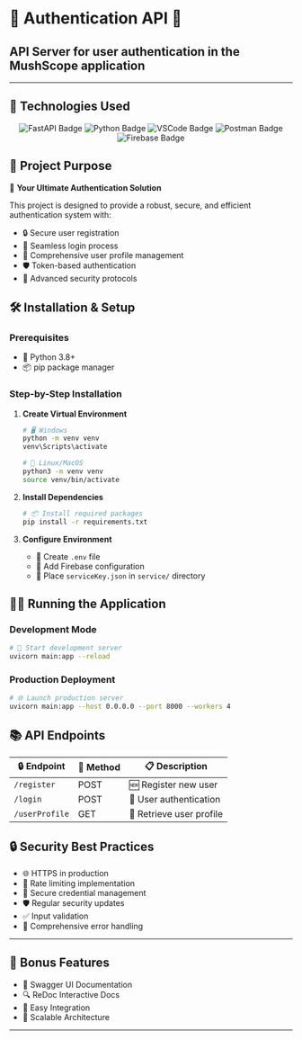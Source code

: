 # 🔐 Authentication API 🚀
## API Server for user authentication in the MushScope application

---

## 🚀 Technologies Used
<div align="center">
  <img src="https://img.shields.io/badge/FastAPI-009688?style=for-the-badge&logo=fastapi&logoColor=white" alt="FastAPI Badge"/>
  <img src="https://img.shields.io/badge/Python-3776AB?style=for-the-badge&logo=python&logoColor=white" alt="Python Badge"/>
  <img src="https://img.shields.io/badge/Visual_Studio_Code-0078D4?style=for-the-badge&logo=visual%20studio%20code&logoColor=white" alt="VSCode Badge"/>
  <img src="https://img.shields.io/badge/Postman-FF6C37?style=for-the-badge&logo=postman&logoColor=white" alt="Postman Badge"/>
  <img src="https://img.shields.io/badge/Firebase-FFCA28?style=for-the-badge&logo=firebase&logoColor=black" alt="Firebase Badge"/>
</div>

## 📝 Project Purpose
🎯 **Your Ultimate Authentication Solution**

This project is designed to provide a robust, secure, and efficient authentication system with:
- 🔒 Secure user registration
- 🔑 Seamless login process
- 👤 Comprehensive user profile management
- 🛡️ Token-based authentication
- 🚦 Advanced security protocols

## 🛠️ Installation & Setup

### Prerequisites
- 🐍 Python 3.8+
- 📦 pip package manager

### Step-by-Step Installation

1. **Create Virtual Environment**
   ```bash
   # 🖥️ Windows
   python -m venv venv
   venv\Scripts\activate

   # 🐧 Linux/MacOS
   python3 -m venv venv
   source venv/bin/activate
   ```

2. **Install Dependencies**
   ```bash
   # 📦 Install required packages
   pip install -r requirements.txt
   ```

3. **Configure Environment**
   - 🔐 Create `.env` file
   - 🔑 Add Firebase configuration
   - 📁 Place `serviceKey.json` in `service/` directory

## 🏃‍♂️ Running the Application

### Development Mode
```bash
# 🚧 Start development server
uvicorn main:app --reload
```

### Production Deployment
```bash
# 🌐 Launch production server
uvicorn main:app --host 0.0.0.0 --port 8000 --workers 4
```

## 📚 API Endpoints

| 🔒 Endpoint | 🚏 Method | 📋 Description |
|------------|----------|----------------|
| `/register` | POST | 🆕 Register new user |
| `/login` | POST | 🔑 User authentication |
| `/userProfile` | GET | 👤 Retrieve user profile |

## 🔒 Security Best Practices
- 🌐 HTTPS in production
- 🚦 Rate limiting implementation
- 🔐 Secure credential management
- 🛡️ Regular security updates
- ✅ Input validation
- 🚨 Comprehensive error handling

---

## 🌟 Bonus Features
- 📖 Swagger UI Documentation
- 🔍 ReDoc Interactive Docs
- 🔄 Easy Integration
- 🚀 Scalable Architecture

---
